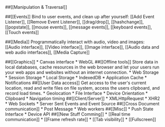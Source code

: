 ##[[Manipulation & Traversal]]

##[[Events]]
Bind to user events, and clean up after yourself: [[Add Event Listener]], [[Remove Event Listener]], [[drag/drop]], [[hashchange]], [[popstate]], [[mouse events]], [[message events]], [[keyboard events]], [[Touch events]]

##[[Media]]
Programmatically interact with audio, video and images: [[Audio interface]], [[Video interface]], [[Image interface]], [[Audio data and web audio interfaces]], [[Media Capture]]

##[[Graphics]]
    * Canvas interface
    * WebGL
##[[Offline tools]]
Store data in local databases, cache resources in the web browser and let your users run your web apps and websites without an internet connection.
    * Web Storage
        * Session Storage
        * Local Storage
    * IndexedDB
    * Application Cache
    * Notifications
##[[User Data access]]
Get access to the user's current location, read and write files on file system, access the users clipboard, and record load times.
    * Geolocation
    * File Interface
    * Device Orientation
    * Clipboard
    * Navigation timing
##[[Client/Server]]
    * XMLHttpRequest
    * XHR2
    * Web Sockets
    * Server Sent Events and Event Source
##[[Cross Document communication]]
    * Post Message
    * Web workers
##[[Misc]]
    * Push State Interface
    * Device API
##[[New Stuff Comming]]
    * [[Real time communication]]
    * [[Frame refresh rate]]
    * [[Tab visibility]]
    * [[Fullscreen]]